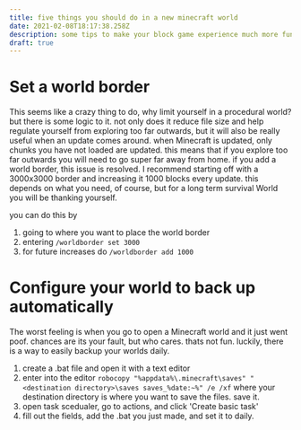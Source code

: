 ```yaml
---
title: five things you should do in a new minecraft world
date: 2021-02-08T18:17:38.258Z
description: some tips to make your block game experience much more fun
draft: true
---
```

# Set a world border

This seems like a crazy thing to do, why limit yourself in a procedural world? but there is some logic to it. not only does it reduce file size and help regulate yourself from exploring too far outwards, but it will also be really useful when an update comes around. when Minecraft is updated, only chunks you have not loaded are updated. this means that if you explore too far outwards you will need to go super far away from home. if you add a world border, this issue is resolved. I recommend starting off with a 3000x3000 border and increasing it 1000 blocks every update. this depends on what you need, of course, but for a long term survival World you will be thanking yourself. 

you can do this by

1. going to where you want to place the world border
2. entering `/worldborder set 3000`
3. for future increases do `/worldborder add 1000`

# Configure your world to back up automatically

The worst feeling is when you go to open a Minecraft world and it just went poof. chances are its your fault, but who cares. thats not fun. luckily, there is a way to easily backup your worlds daily.

1. create a .bat file and open it with a text editor
2. enter into the editor `robocopy "%appdata%\.minecraft\saves" "<destination directory>\saves saves_%date:~%" /e /xf` where your destination directory is where you want to save the files. save it.
3. open task scedualer, go to actions, and click 'Create basic task'
4. fill out the fields, add the .bat you just made, and set it to daily.
